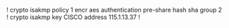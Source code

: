 !
crypto isakmp policy 1
 encr aes
 authentication pre-share
 hash sha
 group 2
!
crypto isakmp key CISCO address 115.1.13.37
!